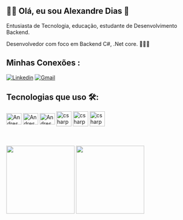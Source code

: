 ## 👨🏽 Olá, eu sou Alexandre Dias 👋
Entusiasta de Tecnologia, educação, estudante de Desenvolvimento Backend.

Desenvolvedor com foco em Backend C#, .Net core.   👨🏽‍💻


## Minhas Conexões :
[![Linkedin](https://img.shields.io/badge/LinkedIn-0077B5?style=for-the-badge&logo=linkedin&logoColor=white)](https://www.linkedin.com/in/alexandregaspar36/)
[![Gmail](https://img.shields.io/badge/Gmail-D14836?style=for-the-badge&logo=gmail&logoColor=white)](https://www.linkedin.com/in/alexandregaspar36/)



## Tecnologias que uso 🛠️:
<div>

<img align="center" alt="Andressa-html" height="30" width="40" src="https://cdn.jsdelivr.net/gh/devicons/devicon/icons/html5/html5-original.svg"/>
<img align="center" alt="Andressa-html" height="30" width="40" src="https://cdn.jsdelivr.net/gh/devicons/devicon/icons/css3/css3-original.svg"/>
<img align="center" alt="Andressa-html" height="30" width="40" src="https://cdn.jsdelivr.net/gh/devicons/devicon/icons/javascript/javascript-original.svg"/>
<img align="center" alt="csharp" heigth="30" width="40" src="https://cdn.jsdelivr.net/gh/devicons/devicon/icons/csharp/csharp-original.svg"/>
<img align="center" alt="csharp" heigth="30" width="40" src="https://cdn.jsdelivr.net/gh/devicons/devicon/icons/dotnetcore/dotnetcore-original.svg"/>
<img align="center" alt="csharp" heigth="30" width="40" src="https://cdn.jsdelivr.net/gh/devicons/devicon/icons/github/github-original.svg"/>

          
  
</div>


<br>

<br>
<br>



<div>
<img height="180em" src="https://github-readme-stats.vercel.app/api?username=alexandregaspar35&show_icons=true&theme=dracula"/>
<img height="180em" src="https://github-readme-stats.vercel.app/api/top-langs/?username=alexandregaspar35&layout=compact&theme=dracula"/>
</div>

